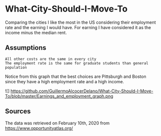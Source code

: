 # What-City-Should-I-Move-To
Comparing the cities I like the most in the US considering their employment rate and the earning I would have. For earning I have considered it as the income minus the median rent.

## Assumptions
    All other costs are the same in every city
    The employment rate is the same for graduate students than general population

    

Notice from this graph that the best choices are Pittsburgh and Boston since they have a high employment rate and a high income.


![] https://github.com/GuillermoAlcocerDelano/What-City-Should-I-Move-To/blob/master/Earnings_and_employment_graph.png



## Sources 

The data was retrieved on February 10th, 2020 from https://www.opportunityatlas.org/




